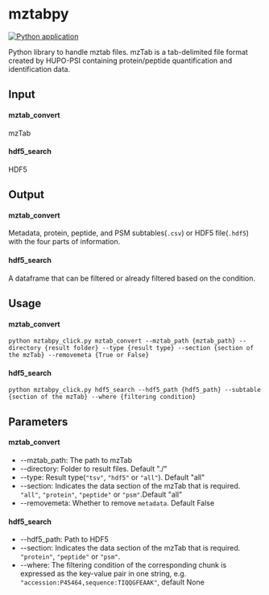 # mztabpy

[![Python application](https://github.com/bigbio/mztabpy/actions/workflows/python-app.yml/badge.svg)](https://github.com/bigbio/mztabpy/actions/workflows/python-app.yml)

Python library to handle mztab files. mzTab is a tab-delimited file format created by HUPO-PSI containing protein/peptide quantification and identification data. 


## Input
#### mztab_convert
mzTab
#### hdf5_search
HDF5

## Output
#### mztab_convert
Metadata, protein, peptide, and PSM subtables(`.csv`) or HDF5 file(`.hdf5`) with the four parts of information.
#### hdf5_search
A dataframe that can be filtered or already filtered based on the condition.

## Usage
#### mztab_convert
`python mztabpy_click.py mztab_convert --mztab_path {mztab_path}
 --directory {result folder}
 --type {result type}
 --section {section of the mzTab}
 --removemeta {True or False}`
#### hdf5_search
`python mztabpy_click.py hdf5_search --hdf5_path {hdf5_path}
 --subtable {section of the mzTab}
 --where {filtering condition}`


## Parameters
#### mztab_convert
-   --mztab_path: The path to mzTab
-   --directory: Folder to result files. Default "./"
-   --type: Result type(`"tsv"`, `"hdf5"` or `"all"`). Default "all"
-   --section: Indicates the data section of the mzTab that is required. `"all"`, `"protein"`, `"peptide"` or `"psm"`.Default "all"
-   --removemeta: Whether to remove `metadata`. Default False
#### hdf5_search
-   --hdf5_path: Path to HDF5
-   --section: Indicates the data section of the mzTab that is required. `"protein"`, `"peptide"` or `"psm"`.
-   --where: The filtering condition of the corresponding chunk is expressed as the key-value pair in one string, e.g. `"accession:P45464,sequence:TIQQGFEAAK"`, default None
